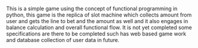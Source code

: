 This is a simple game using the concept of functional programming in python, this game is the replica of slot machine which collects amount from user and gets the line to bet and the amount as well and it also engages in balance calculation and overall functional flow. It is not yet completed some specifications are there to be completed such has web based game work and database collection of user data in future.
